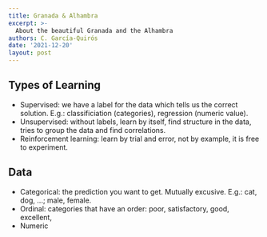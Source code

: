```yaml
---
title: Granada & Alhambra
excerpt: >-
  About the beautiful Granada and the Alhambra
authors: C. García-Quirós
date: '2021-12-20'
layout: post
---
```


## Types of Learning
  - Supervised: we have a label for the data which tells us the correct solution. E.g.: classificiation (categories), regression (numeric value).
  - Unsupervised: without labels, learn by itself, find structure in the data, tries to group the data and find correlations.
  - Reinforcement learning: learn by trial and error, not by example, it is free to experiment.

## Data
  - Categorical: the prediction you want to get. Mutually excusive. E.g.: cat, dog, ...; male, female.
  - Ordinal: categories that have an order: poor, satisfactory, good, excellent,
  - Numeric
